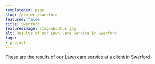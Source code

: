 ```yaml
---
templateKey: page
slug: /project/swerford
featured: false
title: Swerford
featuredimage: /img/aboutus.jpg
alt: Results of our Lawn Care Service in Swerford
tags:
- project
---
```

These are the results of our Lawn care service at a client in Swerford


